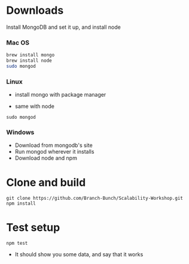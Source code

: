# Downloads
Install MongoDB and set it up, and install node

### Mac OS
```bash 
brew install mongo
brew install node
sudo mongod
```

### Linux
- install mongo with package manager

- same with node
```
sudo mongod
```

### Windows
- Download from mongodb's site
- Run mongod wherever it installs
- Download node and npm

# Clone and build
```
git clone https://github.com/Branch-Bunch/Scalability-Workshop.git
npm install
```

# Test setup
```
npm test
```
- It should show you some data, and say that it works
